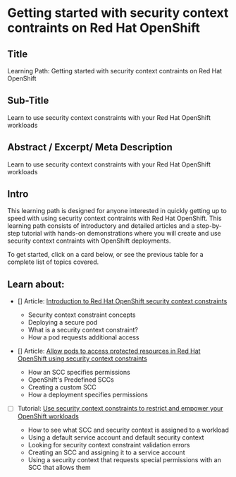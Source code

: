 # Getting started with security context contraints on Red Hat OpenShift

## Title

Learning Path: Getting started with security context contraints on Red Hat OpenShift

## Sub-Title

Learn to use security context constraints with your Red Hat OpenShift workloads

## Abstract / Excerpt/ Meta Description

Learn to use security context constraints with your Red Hat OpenShift workloads

## Intro

This learning path is designed for anyone interested in quickly getting up to speed with using security context contraints with Red Hat OpenShift. This learning path consists of introductory and detailed articles and a step-by-step tutorial with hands-on demonstrations where you will create and use security context contraints with OpenShift deployments.

To get started, click on a card below, or see the previous table for a complete list of topics covered.

## Learn about:

- [] Article: [Introduction to Red Hat OpenShift security context constraints](../../article/intro.md)

    * Security context constraint concepts
    * Deploying a secure pod
    * What is a security context constraint?
    * How a pod requests additional access

- [] Article: [Allow pods to access protected resources in Red Hat OpenShift using security context constraints](../../article/details.md)

    * How an SCC specifies permissions
    * OpenShift's Predefined SCCs
    * Creating a custom SCC
    * How a deployment specifies permissions

- [ ] Tutorial: [Use security context constraints to restrict and empower your OpenShift workloads](../../tutorial/index.md)

    * How to see what SCC and security context is assigned to a workload
    * Using a default service account and default security context
    * Looking for security context constraint validation errors
    * Creating an SCC and assigning it to a service account
    * Using a security context that requests special permissions with an SCC that allows them
